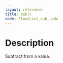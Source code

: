 ```yaml
---
layout: reference
title: sub()
code: FloatList_sub_.pde
---
```


# Description

Subtract from a value.

